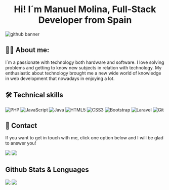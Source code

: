 <h1 align="center">Hi! I´m Manuel Molina, Full-Stack Developer from Spain</h1>

![github banner](https://github.com/ManuelMolinaAbad/ManuelMolinaAbad/assets/127496509/97099a14-d415-4b4b-94fc-c0b1e229aff1)

## 👨‍💻 About me:

I´m a passionate with technology both hardware and software. I love solving problems and getting to know new subjects in relation with technology. My enthusiastic about technology brought me a new wide world of knowledge in web development that nowadays in enjoying a lot.

## 🛠 Technical skills  

![PHP](https://img.shields.io/badge/PHP-777BB4?style=for-the-badge&logo=php&logoColor=white)
![JavaScript](https://img.shields.io/badge/JavaScript-323330?style=for-the-badge&logo=javascript&logoColor=F7DF1E)
![Java](https://img.shields.io/badge/Java-%23ED8B00.svg?style=for-the-badge&logo=java&logoColor=white)
![HTML5](https://img.shields.io/badge/HTML5-E34F26?style=for-the-badge&logo=html5&logoColor=white)
![CSS3](https://img.shields.io/badge/CSS3-1572B6?style=for-the-badge&logo=css3&logoColor=white)
![Bootstrap](https://img.shields.io/badge/Bootstrap-563D7C?style=for-the-badge&logo=bootstrap&logoColor=white)
![Laravel](https://img.shields.io/badge/Laravel-FF2D20?style=for-the-badge&logo=laravel&logoColor=white)
![Git](https://img.shields.io/badge/GIT-E44C30?style=for-the-badge&logo=git&logoColor=white)

## 📩 Contact

If you want to get in touch with me, click one option below and I will be glad to answer you!

<p>
  <a href="mailto:manuelmolinaabad@gmail.com" target="_blank" rel="noreferrer"><img src="https://github.com/ManuelMolinaAbad/ManuelMolinaAbad/assets/127496509/45c99eca-8244-497a-b7ce-ef41e8d46008"></a>
  <a href="https://www.linkedin.com/in/manuelmolinaabad"><img src="https://github.com/ManuelMolinaAbad/ManuelMolinaAbad/assets/127496509/69c7cf6a-789c-4436-862e-8ca5d98cc951"></a>
</p>

## Github Stats & Lenguages
  <img align="center" src="https://github-profile-summary-cards.vercel.app/api/cards/profile-details?username=ManuelMolinaAbad&theme=dark">
  <img align="center" src="https://github-readme-stats.vercel.app/api/top-langs/?username=ManuelMolinaAbad&layout=compact&theme=dark">
